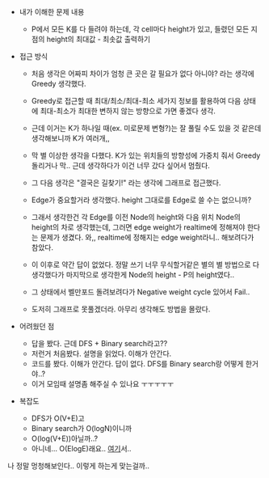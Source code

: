 * 내가 이해한 문제 내용
  * P에서 모든 K를 다 들려야 하는데, 각 cell마다 height가 있고, 들렸던 모든 지점의 height의 최대값 - 최솟값 출력하기

* 접근 방식
  * 처음 생각은 어짜피 차이가 엄청 큰 곳은 갈 필요가 없다 아니야? 라는 생각에 Greedy 생각했다.
  * Greedy로 접근할 때 최대/최소/최대-최소 세가지 정보를 활용하여 다음 상태에 최대-최소가 최대한 변하지 않는 방향으로 가면 좋겠다 생각.
  * 근데 이거는 K가 하나일 때(ex. 미로문제 변형?)는 잘 풀릴 수도 있을 것 같은데 생각해보니까 K가 여러개,,
  * 막 별 이상한 생각을 다했다. K가 있는 위치들의 방향성에 가중치 줘서 Greedy 돌리거나 막.. 근데 생각하다가 이건 너무 갔다 싶어서 멈췄다.
  
  * 그 다음 생각은 "결국은 길찾기!" 라는 생각에 그래프로 접근했다.
  * Edge가 중요할거라 생각했다. height 그대로를 Edge로 쓸 수는 없으니까?
  * 그래서 생각한건 각 Edge를 이전 Node의 height와 다음 위치 Node의 height의 차로 생각했는데, 그러면 edge weight가 realtime에 정해져야 한다는 문제가 생겼다. 와,, realtime에 정해지는 edge weight라니.. 해보려다가 참았다. 
  * 이 이후로 약간 답이 없었다. 정말 쓰기 너무 무식할거같은 별의 별 방법으로 다 생각했다가 마지막으로 생각한게 Node의 height - P의 height였다..
  * 그 상태에서 벨만포드 돌려보려다가 Negative weight cycle 있어서 Fail..
  
  * 도저히 그래프로 못풀겠더라. 아무리 생각해도 방법을 몰랐다.
  
* 어려웠던 점
  * 답을 봤다. 근데 DFS + Binary search라고??
  * 저런거 처음봤다. 설명을 읽었다. 이해가 안간다.
  * 코드를 봤다. 이해가 안간다. 답이 없다. DFS를 Binary search랑 어떻게 한거야..?
  * 이거 모임때 설명좀 해주실 수 있나요 ㅜㅜㅜㅜㅜ
  
* 복잡도
  * DFS가 O(V+E)고
  * Binary search가 O(logN)이니까
  * O(log(V+E))아닐까..?
  * 아니네... O(ElogE)래요.. [여기](https://github.com/HandongProblemSolvers/Problem-Solving/blob/master/problems/BOJ%202842/유예찬.md)서..

나 정말 멍청해보인다.. 이렇게 하는게 맞는걸까..
